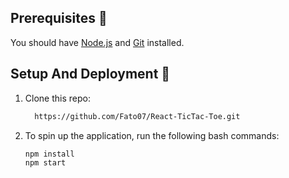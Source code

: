 ## Prerequisites 🍪

You should have [Node.js](https://nodejs.org/en/) and [Git](https://git-scm.com/) installed.

## Setup And Deployment 🔧

1. Clone this repo:

   ```bash
     https://github.com/Fato07/React-TicTac-Toe.git
   ```

2. To spin up the application, run the following bash commands:

   ```bash
   npm install
   npm start
   ```
